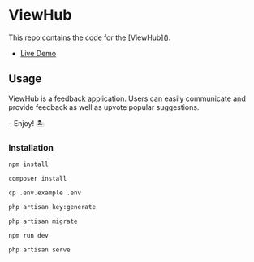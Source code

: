 # ViewHub

<p>This repo contains the code for the [ViewHub]().</p>



- [Live Demo]()

## Usage

<p>ViewHub is a feedback application. Users can easily communicate and provide feedback as well as upvote popular suggestions.</p>
<p>- Enjoy! 🏝️</p>

### Installation

```
npm install
```

```
composer install
```

```
cp .env.example .env
```

```
php artisan key:generate
```

```
php artisan migrate
```

```
npm run dev
```

```
php artisan serve
```
